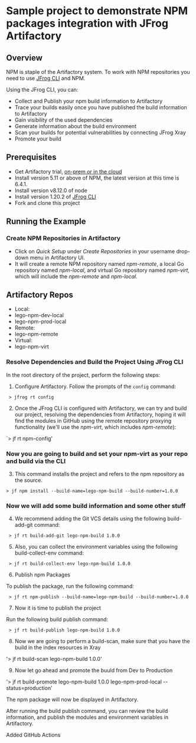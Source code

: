 # Sample project to demonstrate NPM packages integration with JFrog Artifactory

## Overview
NPM is staple of the Artifactory system.
To work with NPM repositories you need to use [JFrog CLI](https://www.jfrog.com/confluence/display/CLI/CLI+for+JFrog+Artifactory) and NPM.

Using the JFrog CLI, you can:
* Collect and Publish your npm build information to Artifactory
* Trace your builds easily once you have published the build information to Artifactory
* Gain visibility of the used dependencies
* Generate information about the build environment
* Scan your builds for potential vulnerabilities by connecting JFrog Xray
* Promote your build

## Prerequisites
* Get Artifactory trial, [on-prem or in the cloud](https://jfrog.com/artifactory/free-trial/)
* Install version 5.11 or above of NPM, the latest version at this time is 6.4.1.
* Install version v8.12.0 of node
* Install version 1.20.2 of [JFrog CLI](https://jfrog.com/getcli/)
* Fork and clone this project

## Running the Example
### Create NPM Repositories in Artifactory
* Click on *Quick Setup* under *Create Repositories* in your username drop-down menu in Artifactory UI.
* It will create a remote NPM repository named *npm-remote*, a local Go repository named *npm-local*, and virtual Go repository named *npm-virt*, which will include the *npm-remote* and *npm-local*.

## Artifactory Repos 
* Local: 
* lego-npm-dev-local
* lego-npm-prod-local
* Remote:
* lego-npm-remote
* Virtual:
* lego-npm-virt

### Resolve Dependencies and Build the Project Using JFrog CLI
In the root directory of the project, perform the following steps:

1. Configure Artifactory. Follow the prompts of the `config` command:

` > jfrog rt config`

2. Once the JFrog CLI is configured with Artifactory, we can try and build our project, resolving the dependencies from Artifactory, hoping it will find the modules in GitHub using the remote repository proxying functionality (we'll use the *npm-virt*, which includes *npm-remote*):

`> jf rt npm-config'

### Now you are going to build and set your npm-virt as your repo and build via the CLI

3. This command installs the project and refers to the npm repository as the source.

`> jf npm install --build-name=lego-npm-build --build-number=1.0.0`

### Now we will add some build information and some other stuff

4. We recommend adding the Git VCS details using the following build-add-git command:

` > jf rt build-add-git lego-npm-build 1.0.0`

5. Also, you can collect the environment variables using the following build-collect-env command:

` > jf rt build-collect-env lego-npm-build 1.0.0`

6. Publish npm Packages

To publish the package, run the following command:

` > jf rt npm-publish --build-name=lego-npm-build --build-number=1.0.0`

7. Now it is time to publish the project

Run the following build publish command:

` > jf rt build-publish lego-npm-build 1.0.0`

8. Now we are going to perform a build-scan, make sure that you have the build in the index resources in Xray 

'> jf rt build-scan lego-npm-build 1.0.0'

9. Now let go ahead and promote the buuld from Dev to Production 

'> jf rt build-promote lego-npm-build 1.0.0 lego-npm-prod-local --status=production'

The npm package will now be displayed in Artifactory.

After running the build publish command, you can review the build information, and publish the modules and environment variables in Artifactory.

Added GitHub Actions
